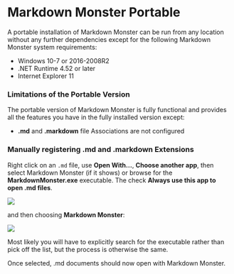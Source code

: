 # Markdown Monster Portable
A portable installation of Markdown Monster can be run from any location without any further dependencies except for the following Markdown Monster system requirements:

* Windows 10-7 or 2016-2008R2
* .NET Runtime 4.52 or later
* Internet Explorer 11

### Limitations of the Portable Version
The portable version of Markdown Monster is fully functional and provides all the features you have in the fully installed version except:

* **.md** and **.markdown** file Associations are not configured


### Manually registering .md and .markdown Extensions
Right click on an `.md` file, use **Open With...**, **Choose another app**, then select Markdown Monster (if it shows) or browse for the **MarkdownMonster.exe** executable. The check **Always use this app to open .md files**.

![](https://markdownmonster.west-wind.com/docs/images/MdAssociation1.png)

and then choosing **Markdown Monster**:

![](https://markdownmonster.west-wind.com/docs/images/MdAssociation2.png)

Most likely you will have to explicitly search for the executable rather than pick off the list, but the process is otherwise the same.

Once selected, .md documents should now open with Markdown Monster.
